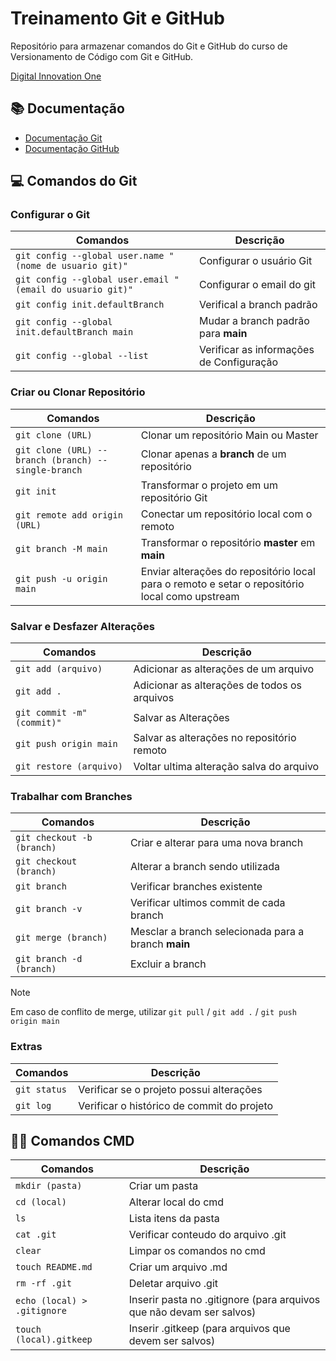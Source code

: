 # Treinamento Git e GitHub

Repositório para armazenar comandos do Git e GitHub do curso de Versionamento de Código com Git e GitHub.

[Digital Innovation One](https://web.dio.me/)

## 📚 Documentação
- [Documentação Git](https://git-scm.com/doc) 
- [Documentação GitHub](https://docs.github.com/pt)

## 💻 Comandos do Git

### Configurar o Git
| Comandos | Descrição |
|----------|-----------|
|`git config --global user.name "(nome de usuario git)"`|Configurar o usuário Git|
|`git config --global user.email "(email do usuario git)"`|Configurar o email do git|
|`git config init.defaultBranch`|Verifical a branch padrão|
|`git config --global init.defaultBranch main`|Mudar a branch padrão para **main**|
|`git config --global --list`|Verificar as informações de Configuração|

### Criar ou Clonar Repositório
| Comandos | Descrição |
|----------|-----------|
|`git clone (URL)`| Clonar um repositório Main ou Master|
|`git clone (URL) --branch (branch) --single-branch`|Clonar apenas a **branch** de um repositório|
|`git init`|Transformar o projeto em um repositório Git|
|`git remote add origin (URL)`|Conectar um repositório local com o remoto|
|`git branch -M main`|Transformar o repositório **master** em **main**|
|`git push -u origin main`|Enviar alterações do repositório local para o remoto e setar o repositório local como upstream|

### Salvar e Desfazer Alterações
| Comandos | Descrição |
|----------|-----------|
|`git add (arquivo)`|Adicionar as alterações de um arquivo|
|`git add .`|Adicionar as alterações de todos os arquivos|
|`git commit -m"(commit)"`|Salvar as Alterações|
|`git push origin main`|Salvar as alterações no repositório remoto|
|`git restore (arquivo)`|Voltar ultima alteração salva do arquivo|

### Trabalhar com Branches
| Comandos | Descrição |
|----------|-----------|
|`git checkout -b (branch)`|Criar e alterar para uma nova branch|
|`git checkout (branch)`|Alterar a branch sendo utilizada|
|`git branch`|Verificar branches existente|
|`git branch -v`|Verificar ultimos commit de cada branch|
|`git merge (branch)`|Mesclar a branch selecionada para a branch **main**|
|`git branch -d (branch)`|Excluir a branch|

> [!NOTE]
> Em caso de conflito de merge, utilizar `git pull` / `git add .` / `git push origin main` 

### Extras
| Comandos | Descrição |
|----------|-----------|
|`git status`|Verificar se o projeto possui alterações|
|`git log`|Verificar o histórico de commit do projeto|

## 👨‍💻 Comandos CMD
| Comandos | Descrição |
|----------|-----------|
|`mkdir (pasta)`|Criar um pasta|
|`cd (local)`|Alterar local do cmd|
|`ls`|Lista itens da pasta|
|`cat .git`|Verificar conteudo do arquivo .git|
|`clear`|Limpar os comandos no cmd|
|`touch README.md`|Criar um arquivo .md|
|`rm -rf .git`|Deletar arquivo .git|
|`echo (local) > .gitignore`|Inserir pasta no .gitignore (para arquivos que não devam ser salvos)|
|`touch (local).gitkeep`|Inserir .gitkeep (para arquivos que devem ser salvos)
